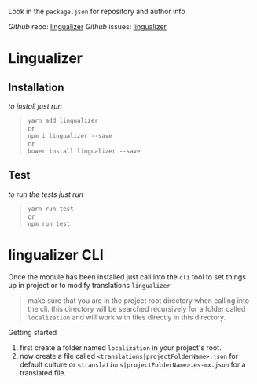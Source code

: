 Look in the `package.json` for repository and author info

*Github* repo: [lingualizer](https://github.com/simpert/lingualizer)
*Github* issues: [lingualizer](https://github.com/simpert/lingualizer/issues)

# Lingualizer
## Installation 
*to install just run*   

> `yarn add lingualizer`  
> or  
> `npm i lingualizer --save`  
> or  
> `bower install lingualizer --save`  

## Test 
*to run the tests just run*   

> `yarn run test`  
> or  
> `npm run test`  

# lingualizer CLI
Once the module has been installed just call into the `cli` tool to set things up in project or to modify translations
`lingualizer`

> make sure that you are in the project root directory when calling into the cli. this directory will be searched recursively for a folder called `localization` and will work with files directly in this directory.

Getting started

1. first create a folder named `localization` in your project's root.
2. now create a file called `<translations|projectFolderName>.json` for default culture or `<translations|projectFolderName>.es-mx.json` for a translated file.

